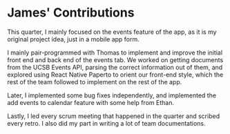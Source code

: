 # James' Contributions

This quarter, I mainly focused on the events feature of the app, as it is my original project idea, just in a mobile app form.

I mainly pair-programmed with Thomas to implement and improve the initial front end and back end of the events tab. We worked on getting documents from the UCSB Events API, parsing the correct information out of them, and explored using React Native Paperto to orient our front-end style, which the rest of the team followed to implement on the rest of the app.

Later, I implemented some bug fixes independently, and implemented the add events to calendar feature with some help from Ethan.

Lastly, I led every scrum meeting that happened in the quarter and scribed every retro. I also did my part in writing a lot of team documentations.

